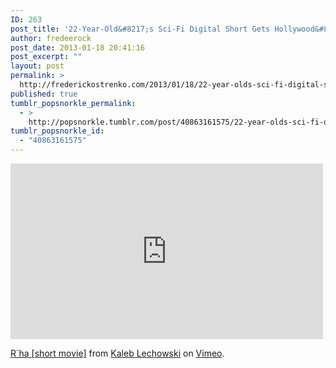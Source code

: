 ```yaml
---
ID: 263
post_title: '22-Year-Old&#8217;s Sci-Fi Digital Short Gets Hollywood&#8217;s Attention'
author: fredeerock
post_date: 2013-01-18 20:41:16
post_excerpt: ""
layout: post
permalink: >
  http://frederickostrenko.com/2013/01/18/22-year-olds-sci-fi-digital-short-gets-hollywoods/
published: true
tumblr_popsnorkle_permalink:
  - >
    http://popsnorkle.tumblr.com/post/40863161575/22-year-olds-sci-fi-digital-short-gets-hollywoods
tumblr_popsnorkle_id:
  - "40863161575"
---
```

<iframe src="http://player.vimeo.com/video/57148705?badge=0" height="281" width="500" allowfullscreen="" frameborder="0"></iframe>

<a href="http://vimeo.com/57148705">R´ha [short movie]</a> from <a href="http://vimeo.com/user15732347">Kaleb Lechowski</a> on <a href="http://vimeo.com">Vimeo</a>.